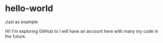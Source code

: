 # hello-world
Just as example

Hi! I'm exploring GitHub to I will have an account here with many my code in the future. 
